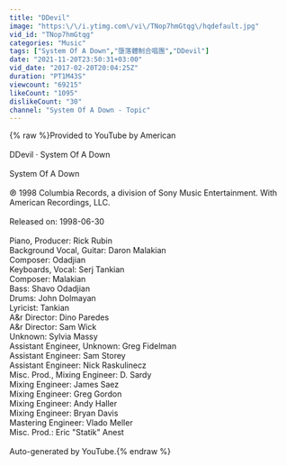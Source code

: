 ```yaml
---
title: "DDevil"
image: "https:\/\/i.ytimg.com\/vi\/TNop7hmGtqg\/hqdefault.jpg"
vid_id: "TNop7hmGtqg"
categories: "Music"
tags: ["System Of A Down","墮落體制合唱團","DDevil"]
date: "2021-11-20T23:50:31+03:00"
vid_date: "2017-02-20T20:04:25Z"
duration: "PT1M43S"
viewcount: "69215"
likeCount: "1095"
dislikeCount: "30"
channel: "System Of A Down - Topic"
---
```

{% raw %}Provided to YouTube by American<br /><br />DDevil · System Of A Down<br /><br />System Of A Down<br /><br />℗ 1998 Columbia Records, a division of Sony Music Entertainment. With American Recordings, LLC.<br /><br />Released on: 1998-06-30<br /><br />Piano, Producer: Rick Rubin<br />Background  Vocal, Guitar: Daron Malakian<br />Composer: Odadjian<br />Keyboards, Vocal: Serj Tankian<br />Composer: Malakian<br />Bass: Shavo Odadjian<br />Drums: John Dolmayan<br />Lyricist: Tankian<br />A&amp;r  Director: Dino Paredes<br />A&amp;r  Director: Sam Wick<br />Unknown: Sylvia Massy<br />Assistant  Engineer, Unknown: Greg Fidelman<br />Assistant  Engineer: Sam Storey<br />Assistant  Engineer: Nick Raskulinecz<br />Misc.  Prod., Mixing  Engineer: D. Sardy<br />Mixing  Engineer: James Saez<br />Mixing  Engineer: Greg Gordon<br />Mixing  Engineer: Andy Haller<br />Mixing  Engineer: Bryan Davis<br />Mastering  Engineer: Vlado Meller<br />Misc.  Prod.: Eric &quot;Statik&quot; Anest<br /><br />Auto-generated by YouTube.{% endraw %}

